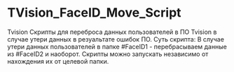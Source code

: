 # TVision_FaceID_Move_Script
 Tvision
Скрипты для переброса данных пользователей в ПО Tvision в случае утери данных в резуальтате ошибок ПО.
Суть скрипта:
В случае утери данных пользователей в папке #FaceID1 - перебрасываем данные из #FaceID2 и наоборот.
Скрипты можно запускать независимо от нахождения их от целевой папки.
